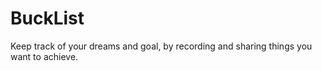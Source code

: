 # BuckList
Keep track of your dreams and goal, by recording and sharing things you want to achieve.
